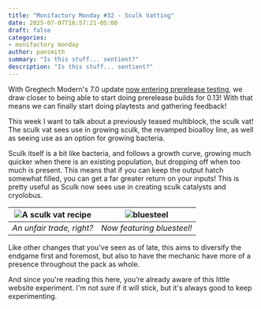 ```yaml
---
title: "Monifactory Monday #32 - Sculk Vatting"
date: 2025-07-07T16:57:21-05:00
draft: false
categories:
- monifactory monday
author: pansmith
summary: "Is this stuff... sentient?"
description: "Is this stuff... sentient?"
---
```


With Gregtech Modern's 7.0 update [now entering prerelease testing](https://discord.com/channels/701354865217110096/1089299439098810549/1391447027077877801), we draw closer to being able to start doing prerelease builds for 0.13! With that means we can finally start doing playtests and gathering feedback!

This week I want to talk about a previously teased multiblock, the sculk vat! The sculk vat sees use in growing sculk, the revamped bioalloy line, as well as seeing use as an option for growing bacteria.

Sculk itself is a bit like bacteria, and follows a growth curve, growing much quicker when there is an existing population, but dropping off when too much is present. This means that if you can keep the output hatch somewhat filled, you can get a far greater return on your inputs! This is pretty useful as Sculk now sees use in creating sculk catalysts and cryolobus.

| ![A sculk vat recipe](sculkvatrecipe.png) | ![bluesteel](bluesteel.png) |
|:--:|:--:|
| *An unfair trade, right?* | *Now featuring bluesteel!* |

Like other changes that you've seen as of late, this aims to diversify the endgame first and foremost, but also to have the mechanic have more of a presence throughout the pack as whole.

And since you're reading this here, you’re already aware of this little website experiment. I'm not sure if it will stick, but it's always good to keep experimenting.